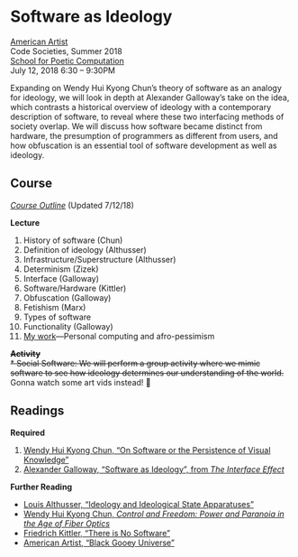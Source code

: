 # Software as Ideology

[American Artist](http://americanartist.us/)\
Code Societies, Summer 2018\
[School for Poetic Computation](http://sfpc.io/codesocieties/)\
July 12, 2018 6:30 – 9:30PM

Expanding on Wendy Hui Kyong Chun’s theory of software as an analogy for ideology, we will look in depth at Alexander Galloway’s take on the idea, which contrasts a historical overview of ideology with a contemporary description of software, to reveal where these two interfacing methods of society overlap. We will discuss how software became distinct from hardware, the presumption of programmers as different from users, and how obfuscation is an essential tool of software development as well as ideology. 

## Course
[*Course Outline*](Course-Outline.md) (Updated 7/12/18)

**Lecture**
1. History of software (Chun)
2. Definition of ideology (Althusser)
3. Infrastructure/Superstructure (Althusser)
4. Determinism (Zizek)
5. Interface (Galloway)
6. Software/Hardware (Kittler)
7. Obfuscation (Galloway)
8. Fetishism (Marx)
9. Types of software
10. Functionality (Galloway)
11. [My work](https://americanartist.us/black-gooey-universe)—Personal computing and afro-pessimism

~~**Activity**~~\
~~* Social Software: We will perform a group activity where we mimic software to see how ideology determines our understanding of the world.~~
Gonna watch some art vids instead! :100:

## Readings

**Required**

1. [Wendy Hui Kyong Chun, “On Software or the Persistence of Visual Knowledge”](wendy-hui-kyong-chun_on-software.pdf)
2. [Alexander Galloway, “Software as Ideology”, from *The Interface Effect*](galloway_alexander_software-as-ideology.pdf)

**Further Reading**

* [Louis Althusser, “Ideology and Ideological State Apparatuses”](louis-althusser_ideology.pdf)
* [Wendy Hui Kyong Chun, *Control and Freedom: Power and Paranoia in the Age of Fiber Optics*](Wendy_Hui_Kyong_Chun_Control_and_Freedom.pdf)
* [Friedrich Kittler, “There is No Software”](Kittler_1992_No_Software.pdf)
* [American Artist, “Black Gooey Universe”](UNBAG_2_AmericanArtist.pdf)
